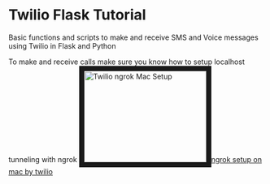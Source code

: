# Twilio Flask Tutorial
Basic functions and scripts to make and receive SMS and Voice messages using Twilio in Flask and Python

To make and receive calls make sure you know how to setup localhost tunneling with ngrok
<a href="http://www.youtube.com/watch?feature=player_embedded&v=oy13mDsXC4s" target="_blank"><img src="http://img.youtube.com/vi/oy13mDsXC4s/0.jpg" alt="Twilio ngrok Mac Setup" width="240" height="180" border="10" />ngrok setup on mac by twilio
</a>
